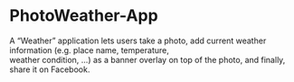# PhotoWeather-App
A “Weather” application lets users take a photo, add current weather information (e.g. place name, temperature,  
weather condition, …) as a banner overlay on top of the photo, and finally, share it on Facebook.


